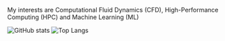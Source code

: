 My interests are Computational Fluid Dynamics (CFD), High-Performance Computing (HPC) and Machine Learning (ML)

<!---
maruthinh/maruthinh is a ✨ special ✨ repository because its `README.md` (this file) appears on your GitHub profile.
You can click the Preview link to take a look at your changes.
--->

![GitHub stats](https://github-readme-stats.vercel.app/api?username=maruthinh&show_icons=true&theme=tokyonight&count_private=true) ![Top Langs](https://github-readme-stats.vercel.app/api/top-langs/?username=maruthinh&theme=tokyonight&count_private=true&size_weight=0.5&count_weight=0.5&hide=PostScript,Objective-C,jupyter%20notebook&layout=compact&langs_count=10)


<!--
![GitHub stats](https://github-readme-stats-cgkb-maruthinh.vercel.app/api?username=maruthinh&show_icons=true&theme=tokyonight&count_private=true) ![Top Langs](https://github-readme-stats-cgkb-maruthinh.vercel.app/api/top-langs/?username=maruthinh&theme=tokyonight&size_weight=0.5&count_weight=0.5&hide=PostScript,Objective-C,jupyter%20notebook&layout=compact&count_private=true&langs_count=10)
--->


